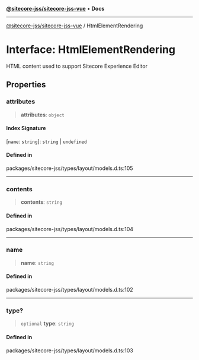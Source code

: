 [**@sitecore-jss/sitecore-jss-vue**](../README.md) • **Docs**

***

[@sitecore-jss/sitecore-jss-vue](../README.md) / HtmlElementRendering

# Interface: HtmlElementRendering

HTML content used to support Sitecore Experience Editor

## Properties

### attributes

> **attributes**: `object`

#### Index Signature

 \[`name`: `string`\]: `string` \| `undefined`

#### Defined in

packages/sitecore-jss/types/layout/models.d.ts:105

***

### contents

> **contents**: `string`

#### Defined in

packages/sitecore-jss/types/layout/models.d.ts:104

***

### name

> **name**: `string`

#### Defined in

packages/sitecore-jss/types/layout/models.d.ts:102

***

### type?

> `optional` **type**: `string`

#### Defined in

packages/sitecore-jss/types/layout/models.d.ts:103
